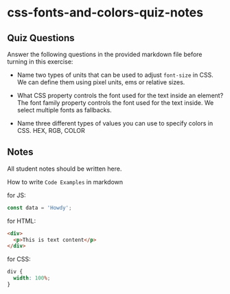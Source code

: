 # css-fonts-and-colors-quiz-notes

## Quiz Questions

Answer the following questions in the provided markdown file before turning in this exercise:

- Name two types of units that can be used to adjust `font-size` in CSS.
  We can define them using pixel units, ems or relative sizes.
- What CSS property controls the font used for the text inside an element?
  The font family property controls the font used for the text inside. We select multiple fonts as fallbacks.

- Name three different types of values you can use to specify colors in CSS.
  HEX, RGB, COLOR

## Notes

All student notes should be written here.

How to write `Code Examples` in markdown

for JS:

```js
const data = 'Howdy';
```

for HTML:

```html
<div>
  <p>This is text content</p>
</div>
```

for CSS:

```css
div {
  width: 100%;
}
```
